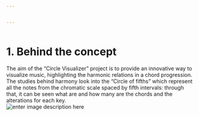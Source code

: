 ```yaml
---


---
```


<p><strong><img src="https://lh4.googleusercontent.com/Tq5zfO-0Wfm0y2VQzdEZ4B3yFzLiMz5YeMgek8UbY88dmU6Y0zwy50HoO8iyj_HwzsB8E3U_7eMI_8JnS70VDPIm_HAX8a__U4fW1apXyWWnfSL-M8eUDKf-5IK48wkZ2lJkVby8" alt=""></strong></p>
<h1 id="behind-the-concept">1. Behind the concept</h1>
<p>The aim of the “Circle Visualizer” project is to provide an innovative way to visualize music, highlighting the harmonic relations in a chord progression. The studies behind harmony look into the “Circle of fifths” which represent all the notes from the chromatic scale spaced by fifth intervals: through that, it can be seen what are and how many are the chords and the alterations for each key.<br>
<img src="https://upload.wikimedia.org/wikipedia/commons/3/33/Circle_of_fifths_deluxe_4.svg" alt="enter image description here"></p>

